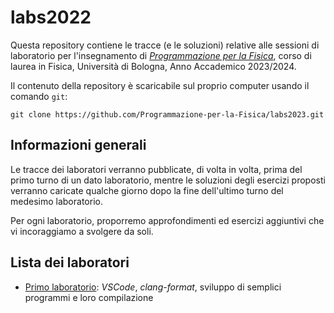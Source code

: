 # labs2022

Questa repository contiene le tracce (e le soluzioni) relative alle sessioni
di laboratorio per l'insegnamento di
_[Programmazione per la Fisica](https://github.com/Programmazione-per-la-Fisica/pf2023)_,
corso di laurea in Fisica, Università di Bologna, Anno Accademico 2023/2024.

Il contenuto della repository è scaricabile sul proprio computer usando il
comando `git`:

```shell
git clone https://github.com/Programmazione-per-la-Fisica/labs2023.git
```

## Informazioni generali

Le tracce dei laboratori verranno pubblicate, di volta in volta, prima del
primo turno di un dato laboratorio, mentre le soluzioni degli esercizi proposti
verranno caricate qualche giorno dopo la fine dell'ultimo turno del medesimo
laboratorio.

Per ogni laboratorio, proporremo approfondimenti ed esercizi aggiuntivi che vi
incoraggiamo a svolgere da soli.

## Lista dei laboratori

- [Primo laboratorio](lab1/README.md): _VSCode_, _clang-format_, sviluppo di
  semplici programmi e loro compilazione
